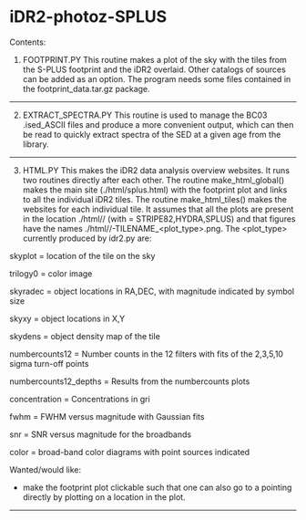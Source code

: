 # iDR2-photoz-SPLUS
Contents:

1. FOOTPRINT.PY 
This routine makes a plot of the sky with the tiles from the S-PLUS footprint and the iDR2 overlaid. Other catalogs of sources can be added as an option. The program needs some files contained in the footprint_data.tar.gz package.
---
2. EXTRACT_SPECTRA.PY 
This routine is used to manage the BC03 .ised_ASCII files and produce a more convenient output, which can then be read to quickly extract spectra of the SED at a given age from the library. 
---
3. HTML.PY 
This makes the iDR2 data analysis overview websites. It runs two routines directly after each other. The routine make_html_global() makes the main site (./html/splus.html) with the footprint plot and links to all the individual iDR2 tiles. The routine make_html_tiles() makes the websites for each individual tile. It assumes that all the plots are present in the location ./html/<AREA>/ (with <AREA> = STRIPE82,HYDRA,SPLUS) and that figures have the names ./html/<AREA>/<AREA>-TILENAME_<plot_type>.png. The <plot_type> currently produced by idr2.py are:
  
  skyplot = location of the tile on the sky
  
  trilogy0 = color image
  
  skyradec = object locations in RA,DEC, with magnitude indicated by symbol size
  
  skyxy = object locations in X,Y
  
  skydens = object density map of the tile
  
  numbercounts12 = Number counts in the 12 filters with fits of the 2,3,5,10 sigma turn-off points
  
  numbercounts12_depths = Results from the numbercounts plots
  
  concentration = Concentrations in gri
  
  fwhm = FWHM versus magnitude with Gaussian fits 
  
  snr = SNR versus magnitude for the broadbands
  
  color = broad-band color diagrams with point sources indicated

Wanted/would like:
- make the footprint plot clickable such that one can also go to a pointing directly by plotting on a location in the plot.
---

